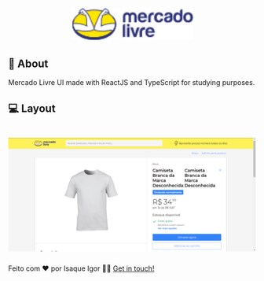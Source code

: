 <h1 align="center">
    <img alt="ML" src="./src/assets/logo.png" width="250px" />
</h1>

## 📄 About

Mercado Livre UI made with ReactJS and TypeScript for studying purposes.

## 💻 Layout

<h1 align="center">
    <img alt="ML" src=".github/Layout.png"/>
</h1>

Feito com ❤️ por Isaque Igor 👋🏻 [Get in touch!](https://www.linkedin.com/in/isaqueigor/)
